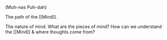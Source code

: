 (Muh-nas Puh-dah)

The path of the [[Mind]].

The nature of mind. What are the pieces of mind? How can we understand the [[Mind]] & where thoughts come from?